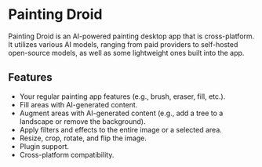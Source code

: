 # Painting Droid

Painting Droid is an AI-powered painting desktop app that is cross-platform. It utilizes various AI models, ranging from paid providers to self-hosted open-source models, as well as some lightweight ones built into the app.

## Features

- Your regular painting app features (e.g., brush, eraser, fill, etc.).
- Fill areas with AI-generated content.
- Augment areas with AI-generated content (e.g., add a tree to a landscape or remove the background).
- Apply filters and effects to the entire image or a selected area.
- Resize, crop, rotate, and flip the image.
- Plugin support.
- Cross-platform compatibility.

